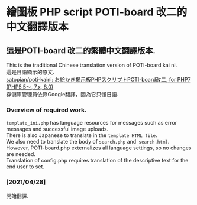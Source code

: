 # 繪圖板 PHP script POTI-board 改二的中文翻譯版本
## 這是POTI-board 改二的繁體中文翻譯版本.
This is the traditional Chinese translation version of POTI-board kai ni.  
這是日語顯示的原文.  
[satopian/poti-kaini: お絵かき掲示板PHPスクリプトPOTI-board改二, for PHP7 (PHP5.5～, 7.x, 8.0)](https://github.com/satopian/poti-kaini)  
存儲庫管理員依靠Google翻譯，因為它只懂日語.  
### Overview of required work.
`template_ini.php` has language resources for messages such as error messages and successful image uploads.  
There is also Japanese to translate in the `template HTML file`.  
We also need to translate the body of `search.php` and` search.html`.  
However, POTI-board.php externalizes all language settings, so no changes are needed.  
Translation of config.php requires translation of the descriptive text for the end user to set.    

### [2021/04/28]  
開始翻譯. 
